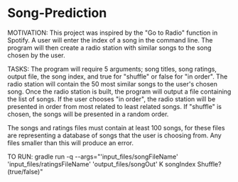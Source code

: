 # Song-Prediction
MOTIVATION:
  This project was inspired by the "Go to Radio" function in Spotify. A user will enter the index of a song in the command line.
  The program will then create a radio station with similar songs to the song chosen by the user.

TASKS:
  The program will require 5 arguments; song titles, song ratings, output file, the song index, and true for "shuffle" or false for "in order". The radio station will contain 
the 50 most similar songs to the user's chosen song. Once the radio station is built, the program will output a file containing the list of songs. If the user chooses "in order", 
the radio station will be presented in order from most related to least related songs. If "shuffle" is chosen, the songs will be presented in a random order. 

  The songs and ratings files must contain at least 100 songs, for these files are representing a database of songs that the user is choosing from. Any files smaller than this 
will produce an error. 

TO RUN:
  gradle run -q --args="'input_files/songFileName' 'input_files/ratingsFileName' 'output_files/songOut' K songIndex Shuffle? (true/false)"

